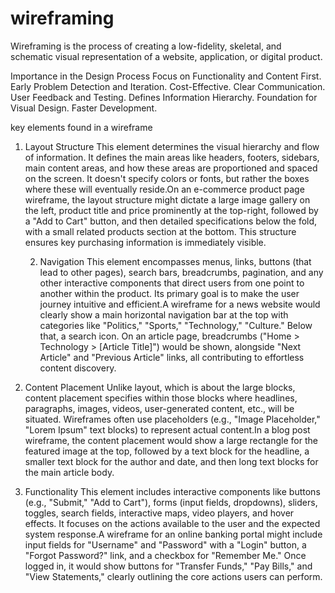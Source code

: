 # wireframing
Wireframing is the process of creating a low-fidelity, skeletal, and schematic visual representation of a website, application, or digital product. 

Importance in the Design Process
 Focus on Functionality and Content First.
 Early Problem Detection and Iteration.
 Cost-Effective.
 Clear Communication.
 User Feedback and Testing.
 Defines Information Hierarchy.
 Foundation for Visual Design.
 Faster Development.

 key elements found in a wireframe

1. Layout Structure
   This element determines the visual hierarchy and flow of information. It defines the main areas like headers, footers, sidebars, main content areas, and how these areas are proportioned and spaced on the screen. It doesn't specify colors or fonts, but rather the boxes where these will eventually reside.On an e-commerce product page wireframe, the layout structure might dictate a large image gallery on the left, product title and price prominently at the top-right, followed by a "Add to Cart" button, and then detailed specifications below the fold, with a small related products section at the bottom. This structure ensures key purchasing information is immediately visible.

   2. Navigation
  This element encompasses menus, links, buttons (that lead to other pages), search bars, breadcrumbs, pagination, and any other interactive components that direct users from one point to another within the product. Its primary goal is to make the user journey intuitive and efficient.A wireframe for a news website would clearly show a main horizontal navigation bar at the top with categories like "Politics," "Sports," "Technology," "Culture." Below that, a search icon. On an article page, breadcrumbs ("Home > Technology > [Article Title]") would be shown, alongside "Next Article" and "Previous Article" links, all contributing to effortless content discovery.

3. Content Placement
Unlike layout, which is about the large blocks, content placement specifies within those blocks where headlines, paragraphs, images, videos, user-generated content, etc., will be situated. Wireframes often use placeholders (e.g., "Image Placeholder," "Lorem Ipsum" text blocks) to represent actual content.In a blog post wireframe, the content placement would show a large rectangle for the featured image at the top, followed by a text block for the headline, a smaller text block for the author and date, and then long text blocks for the main article body.

4. Functionality
   This element includes interactive components like buttons (e.g., "Submit," "Add to Cart"), forms (input fields, dropdowns), sliders, toggles, search fields, interactive maps, video players, and hover effects. It focuses on the actions available to the user and the expected system response.A wireframe for an online banking portal might include input fields for "Username" and "Password" with a "Login" button, a "Forgot Password?" link, and a checkbox for "Remember Me." Once logged in, it would show buttons for "Transfer Funds," "Pay Bills," and "View Statements," clearly outlining the core actions users can perform.
